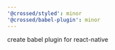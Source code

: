 ```yaml
---
'@crossed/styled': minor
'@crossed/babel-plugin': minor
---
```


create babel plugin for react-native
